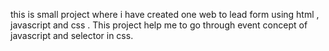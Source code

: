 this is small project where i have created one web to lead form using html , javascript and css . This project help me to go through event concept of javascript and selector in css.

